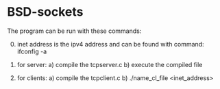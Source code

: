 # BSD-sockets

The program can be run with these commands:

0. inet address is the ipv4 address and can be found with command: ifconfig -a

1. for server:
	a) compile the tcpserver.c 
	b) execute the compiled file

2. for clients:
	a) compile the tcpclient.c
	b) ./name_cl_file <inet_address>
